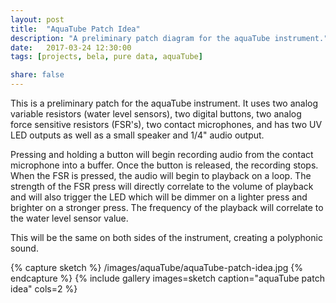 ```yaml
---
layout: post
title:  "AquaTube Patch Idea"
description: "A preliminary patch diagram for the aquaTube instrument."
date:   2017-03-24 12:30:00
tags: [projects, bela, pure data, aquaTube]

share: false
---
```


This is a preliminary patch for the aquaTube instrument. It uses two analog variable resistors (water level sensors), two digital buttons, two analog force sensitive resistors (FSR's), two contact microphones, and has two UV LED outputs as well as a small speaker and 1/4" audio output.

Pressing and holding a button will begin recording audio from the contact microphone into a buffer. Once the button is released, the recording stops. When the FSR is pressed, the audio will begin to playback on a loop. The strength of the FSR press will directly correlate to the volume of playback and will also trigger the LED which will be dimmer on a lighter press and brighter on a stronger press. The frequency of the playback will correlate to the water level sensor value.

This will be the same on both sides of the instrument, creating a polyphonic sound.

{% capture sketch %}
  /images/aquaTube/aquaTube-patch-idea.jpg
{% endcapture %}
{% include gallery images=sketch caption="aquaTube patch idea" cols=2 %}
